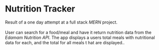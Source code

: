 # Nutrition Tracker
Result of a one day attempt at a full stack *MERN* project. <br><br>
User can search for a food/meal and have it return nutrition data from the *Edamam Nutrition API*. The app displays a users total meals with nutritional data for each, and the total for all meals t hat are displayed..